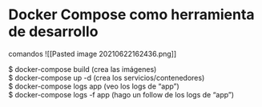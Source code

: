 # Docker Compose como herramienta de desarrollo
comandos
![[Pasted image 20210622162436.png]]

$ docker-compose build (crea las imágenes)  
$ docker-compose up -d (crea los servicios/contenedores)  
$ docker-compose logs app (veo los logs de “app”)  
$ docker-compose logs -f app (hago un follow de los logs de “app”)